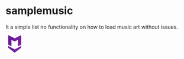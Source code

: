 # samplemusic

It a simple list no functionality on how to load music art without issues.

![alt text](https://github.com/adam-p/markdown-here/raw/master/src/common/images/icon48.png "Screen shot")
